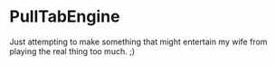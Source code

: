 # PullTabEngine
Just attempting to make something that might entertain my wife from playing the real thing too much. ;)
